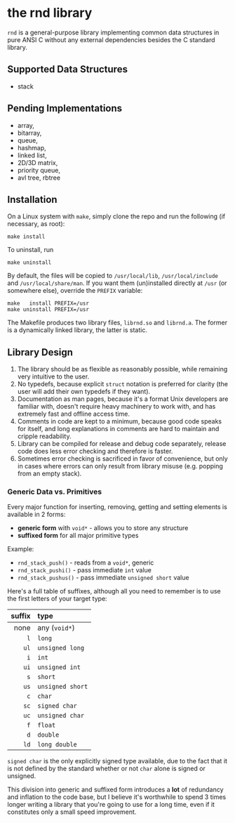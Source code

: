 # the rnd library

`rnd` is a general-purpose library implementing common data structures in pure
ANSI C without any external dependencies besides the C standard library.

## Supported Data Structures

- stack

## Pending Implementations

- array,
- bitarray,
- queue,
- hashmap,
- linked list,
- 2D/3D matrix,
- priority queue,
- avl tree, rbtree

## Installation

On a Linux system with `make`, simply clone the repo and run the following (if
necessary, as root):

	make install

To uninstall, run

	make uninstall

By default, the files will be copied to `/usr/local/lib`, `/usr/local/include`
and `/usr/local/share/man`. If you want them (un)installed directly at
`/usr` (or somewhere else),
override the `PREFIX` variable:

	make   install PREFIX=/usr
	make uninstall PREFIX=/usr

The Makefile produces two library files, `librnd.so` and `librnd.a`. The former
is a dynamically linked library, the latter is static.

## Library Design

1. The library should be as flexible as reasonably possible, while remaining
   very intuitive to the user.
2. No typedefs, because explicit `struct` notation is preferred for clarity (the
   user will add their own typedefs if they want).
3. Documentation as man pages, because it's a format Unix developers are
   familiar with, doesn't require heavy machinery to work with, and has
   extremely fast and offline access time.
4. Comments in code are kept to a minimum, because good code speaks for itself,
   and long explanations in comments are hard to maintain and cripple
   readability.
5. Library can be compiled for release and debug code separately, release code
   does less error checking and therefore is faster.
6. Sometimes error checking is sacrificed in favor of convenience, but only in
   cases where errors can only result from library misuse (e.g. popping from an
   empty stack).

### Generic Data vs. Primitives

Every major function for inserting, removing, getting and setting elements is
available in 2 forms:

- **generic form** with `void*` - allows you to store any structure
- **suffixed form** for all major primitive types

Example:

- `rnd_stack_push()` - reads from a `void*`, generic
- `rnd_stack_pushi()` - pass immediate `int` value
- `rnd_stack_pushus()` - pass immediate `unsigned short` value

Here's a full table of suffixes, although all you need to remember is to use the
first letters of your target type:

suffix | type
---: | :---
none | any (`void*`)
`l` | `long`
`ul` | `unsigned long`
`i` | `int`
`ui` | `unsigned int`
`s` | `short`
`us` | `unsigned short`
`c` | `char`
`sc` | `signed char`
`uc` | `unsigned char`
`f` | `float`
`d` | `double`
`ld` | `long double`

`signed char` is the only explicitly signed type available, due to the fact that
it is not defined by the standard whether or not `char` alone is signed or
unsigned.

This division into generic and suffixed form introduces a **lot** of redundancy
and inflation to the code base, but I believe it's worthwhile to spend 3 times
longer writing a library that you're going to use for a long time, even if it
constitutes only a small speed improvement.
